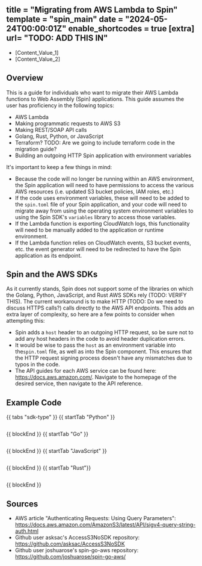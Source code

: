 title = "Migrating from AWS Lambda to Spin" template = "spin_main" date = "2024-05-24T00:00:01Z" enable_shortcodes = true [extra] url= "TODO: ADD THIS IN"
---
- [Content_Value_1]
- [Content_Value_2]

## Overview

This is a guide for individuals who want to migrate their AWS Lambda functions to Web Assembly (Spin) applications. This guide assumes the user has proficiency in the following topics:

- AWS Lambda
- Making programmatic requests to AWS S3
- Making REST/SOAP API calls
- Golang, Rust, Python, or JavaScript
- Terraform? TODO: Are we going to include terraform code in the migration guide?
- Building an outgoing HTTP Spin application with environment variables


It's important to keep a few things in mind:

- Because the code will no longer be running within an AWS environment, the Spin application will need to have permissions to access the various AWS resources (i.e. updated S3 bucket policies, IAM roles, etc.)
- If the code uses environment variables, these will need to be added to the `spin.toml` file of your Spin application, and your code will need to migrate away from using the operating system environment variables to using the Spin SDK's `variables` library to access those variables. 
- If the Lambda function is exporting CloudWatch logs, this functionality will need to be manually added to the application or runtime environment.
- If the Lambda function relies on CloudWatch events, S3 bucket events, etc. the event generator will need to be redirected to have the Spin application as its endpoint.

## Spin and the AWS SDKs

As it currently stands, Spin does not support some of the libraries on which the Golang, Python, JavaScript, and Rust AWS SDKs rely (TODO: VERIFY THIS). The current workaround is to make HTTP (TODO: Do we need to discuss HTTPS calls?) calls directly to the AWS API endpoints. This adds an extra layer of complexity, so here are a few points to consider when attempting this:

- Spin adds a `host` header to an outgoing HTTP request, so be sure not to add any host headers in the code to avoid header duplication errors.
- It would be wise to pass the `host` as an environment variable into the`spin.toml` file, as well as into the Spin component. This ensures that the HTTP request signing process doesn't have any mismatches due to typos in the code.
- The API guides for each AWS service can be found here: https://docs.aws.amazon.com/. Navigate to the homepage of the desired service, then navigate to the API reference.

## Example Code

{{ tabs "sdk-type" }}
{{ startTab "Python" }}

```python

```

{{ blockEnd }}
{{ startTab "Go" }}

```Golang
```

{{ blockEnd }}
{{ startTab "JavaScript" }}

```JavaScript
```

{{ blockEnd }}
{{ startTab "Rust"}}

```Rust
```

{{ blockEnd }}



## Sources

- AWS article "Authenticating Requests: Using Query Parameters": https://docs.aws.amazon.com/AmazonS3/latest/API/sigv4-query-string-auth.html
- Github user asksac's AccessS3NoSDK repository: https://github.com/asksac/AccessS3NoSDK
- Github user joshuarose's spin-go-aws repository: https://github.com/joshuarose/spin-go-aws/